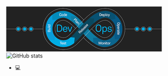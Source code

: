 ![I am GitHub Readme Generator's creator](https://github.com/bourman/bourman/blob/main/images.png?raw=true)
![GitHub stats](https://github-readme-stats.vercel.app/api?username=BOURMAN&show_icons=true) 
- 💻
<!---
bourman/bourman is a ✨ special ✨ repository because its `README.md` (this file) appears on your GitHub profile.
You can click the Preview link to take a look at your changes.
--->

